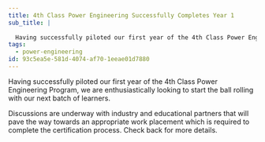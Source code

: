 ```yaml
---
title: 4th Class Power Engineering Successfully Completes Year 1
sub_title: |
  
  Having successfully piloted our first year of the 4th Class Power Engineering Program, we are enthusiastically looking to start the ball rolling with our next batch of learners.
tags:
  - power-engineering
id: 93c5ea5e-581d-4074-af70-1eeae01d7880
---
```


Having successfully piloted our first year of the 4th Class Power Engineering Program, we are enthusiastically looking to start the ball rolling with our next batch of learners.  

Discussions are underway with industry and educational partners that will pave the way towards an appropriate work placement which is required to complete the certification process.    Check back for more details.  